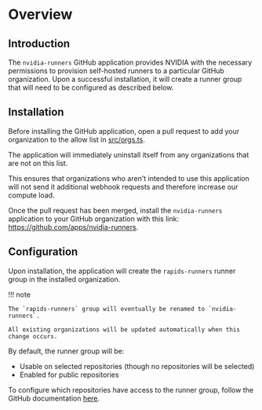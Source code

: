 # Overview

## Introduction

The `nvidia-runners` GitHub application provides NVIDIA with the necessary permissions to provision self-hosted runners to a particular GitHub organization. Upon a successful installation, it will create a runner group that will need to be configured as described below.

## Installation

Before installing the GitHub application, open a pull request to add your organization to the allow list in [src/orgs.ts](https://github.com/nv-gha-runners/rapids-runners/blob/main/src/orgs.ts).

The application will immediately uninstall itself from any organizations that are not on this list.

This ensures that organizations who aren't intended to use this application will not send it additional webhook requests and therefore increase our compute load.

Once the pull request has been merged, install the `nvidia-runners` application to your GitHub organization with this link: <https://github.com/apps/nvidia-runners>.

## Configuration

Upon installation, the application will create the `rapids-runners` runner group in the installed organization.

!!! note

    The `rapids-runners` group will eventually be renamed to `nvidia-runners`.

    All existing organizations will be updated automatically when this change occurs.

By default, the runner group will be:

- Usable on selected repositories (though no repositories will be selected)
- Enabled for public repositories

To configure which repositories have access to the runner group, follow the GitHub documentation [here](https://docs.github.com/en/actions/hosting-your-own-runners/managing-self-hosted-runners/managing-access-to-self-hosted-runners-using-groups#changing-which-repositories-can-access-a-runner-group).

